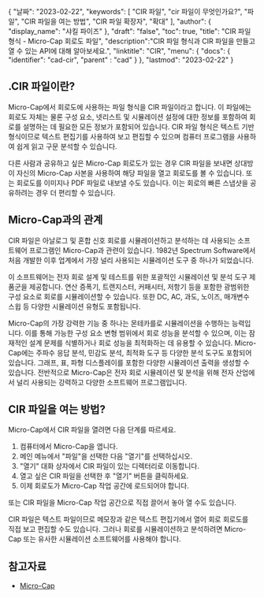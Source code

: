 {
"날짜": "2023-02-22",
  "keywords": [
"CIR 파일",
"cir 파일이 무엇인가요?",
"파일",
"CIR 파일을 여는 방법",
"CIR 파일 확장자",
"확대"
],
  "author": {
"display_name": "샤킬 파이즈"
},
"draft": "false",
"toc": true,
"title": "CIR 파일 형식 - Micro-Cap 회로도 파일",
  "description":"CIR 파일 형식과 CIR 파일을 만들고 열 수 있는 API에 대해 알아보세요.",
"linktitle": "CIR",
  "menu": {
    "docs": {
      "identifier": "cad-cir",
"parent" : "cad"
}
},
"lastmod": "2023-02-22"
}

## .CIR 파일이란?

Micro-Cap에서 회로도에 사용하는 파일 형식을 CIR 파일이라고 합니다. 이 파일에는 회로도 자체는 물론 구성 요소, 넷리스트 및 시뮬레이션 설정에 대한 정보를 포함하여 회로를 설명하는 데 필요한 모든 정보가 포함되어 있습니다. CIR 파일 형식은 텍스트 기반 형식이므로 텍스트 편집기를 사용하여 보고 편집할 수 있으며 컴퓨터 프로그램을 사용하여 쉽게 읽고 구문 분석할 수 있습니다.

다른 사람과 공유하고 싶은 Micro-Cap 회로도가 있는 경우 CIR 파일을 보내면 상대방이 자신의 Micro-Cap 사본을 사용하여 해당 파일을 열고 회로도를 볼 수 있습니다. 또는 회로도를 이미지나 PDF 파일로 내보낼 수도 있습니다. 이는 회로의 빠른 스냅샷을 공유하려는 경우 더 편리할 수 있습니다.

## Micro-Cap과의 관계

CIR 파일은 아날로그 및 혼합 신호 회로를 시뮬레이션하고 분석하는 데 사용되는 소프트웨어 프로그램인 Micro-Cap과 관련이 있습니다. 1982년 Spectrum Software에서 처음 개발한 이후 업계에서 가장 널리 사용되는 시뮬레이션 도구 중 하나가 되었습니다.

이 소프트웨어는 전자 회로 설계 및 테스트를 위한 포괄적인 시뮬레이션 및 분석 도구 제품군을 제공합니다. 연산 증폭기, 트랜지스터, 커패시터, 저항기 등을 포함한 광범위한 구성 요소로 회로를 시뮬레이션할 수 있습니다. 또한 DC, AC, 과도, 노이즈, 매개변수 스윕 등 다양한 시뮬레이션 유형도 포함됩니다.

Micro-Cap의 가장 강력한 기능 중 하나는 몬테카를로 시뮬레이션을 수행하는 능력입니다. 이를 통해 가능한 구성 요소 변형 범위에서 회로 성능을 분석할 수 있으며, 이는 잠재적인 설계 문제를 식별하거나 회로 성능을 최적화하는 데 유용할 수 있습니다. Micro-Cap에는 주파수 응답 분석, 민감도 분석, 최적화 도구 등 다양한 분석 도구도 포함되어 있습니다. 그래프, 표, 파형 디스플레이를 포함한 다양한 시뮬레이션 출력을 생성할 수 있습니다. 전반적으로 Micro-Cap은 전자 회로 시뮬레이션 및 분석을 위해 전자 산업에서 널리 사용되는 강력하고 다양한 소프트웨어 프로그램입니다.

## CIR 파일을 여는 방법?

Micro-Cap에서 CIR 파일을 열려면 다음 단계를 따르세요.

1. 컴퓨터에서 Micro-Cap을 엽니다.
2. 메인 메뉴에서 "파일"을 선택한 다음 "열기"를 선택하십시오.
3. "열기" 대화 상자에서 CIR 파일이 있는 디렉터리로 이동합니다.
4. 열고 싶은 CIR 파일을 선택한 후 "열기" 버튼을 클릭하세요.
5. 이제 회로도가 Micro-Cap 작업 공간에 로드되어야 합니다.

또는 CIR 파일을 Micro-Cap 작업 공간으로 직접 끌어서 놓아 열 수도 있습니다.

CIR 파일은 텍스트 파일이므로 메모장과 같은 텍스트 편집기에서 열어 회로 회로도를 직접 보고 편집할 수도 있습니다. 그러나 회로를 시뮬레이션하고 분석하려면 Micro-Cap 또는 유사한 시뮬레이션 소프트웨어를 사용해야 합니다.

## 참고자료
* [Micro-Cap](https://en.wikipedia.org/wiki/Micro-Cap)
